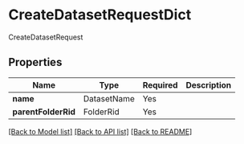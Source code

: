 # CreateDatasetRequestDict

CreateDatasetRequest

## Properties
| Name | Type | Required | Description |
| ------------ | ------------- | ------------- | ------------- |
**name** | DatasetName | Yes |  |
**parentFolderRid** | FolderRid | Yes |  |


[[Back to Model list]](../../README.md#models-v1-link) [[Back to API list]](../../README.md#documentation-for-api-endpoints) [[Back to README]](../../README.md)
